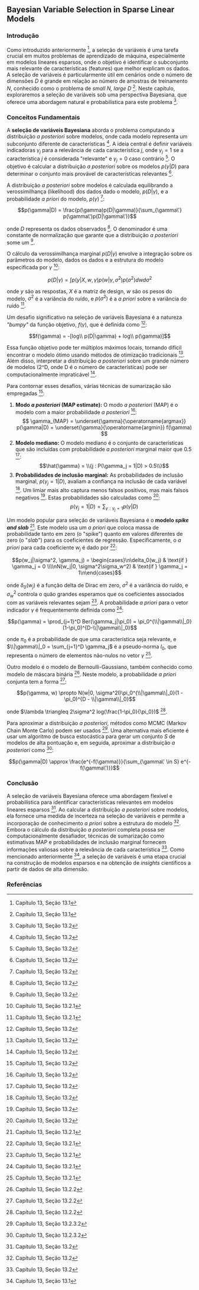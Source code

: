 ## Bayesian Variable Selection in Sparse Linear Models

### Introdução
Como introduzido anteriormente [^1], a seleção de variáveis é uma tarefa crucial em muitos problemas de aprendizado de máquina, especialmente em modelos lineares esparsos, onde o objetivo é identificar o subconjunto mais relevante de características (features) que melhor explicam os dados. A seleção de variáveis é particularmente útil em cenários onde o número de dimensões $D$ é grande em relação ao número de amostras de treinamento $N$, conhecido como o problema de *small N, large D* [^1]. Neste capítulo, exploraremos a seleção de variáveis sob uma perspectiva Bayesiana, que oferece uma abordagem natural e probabilística para este problema [^2].

### Conceitos Fundamentais

A **seleção de variáveis Bayesiana** aborda o problema computando a distribuição *a posteriori* sobre modelos, onde cada modelo representa um subconjunto diferente de características [^2]. A ideia central é definir variáveis indicadoras $\gamma_j$ para a relevância de cada característica $j$, onde $\gamma_j = 1$ se a característica $j$ é considerada "relevante" e $\gamma_j = 0$ caso contrário [^2]. O objetivo é calcular a distribuição *a posteriori* sobre os modelos $p(\gamma|D)$ para determinar o conjunto mais provável de características relevantes [^2].

A distribuição *a posteriori* sobre modelos é calculada equilibrando a verossimilhança (likelihood) dos dados dado o modelo, $p(D|\gamma)$, e a probabilidade *a priori* do modelo, $p(\gamma)$ [^2]:

$$p(\gamma|D) = \frac{p(\gamma)p(D|\gamma)}{\sum_{\gamma\'} p(\gamma\')p(D|\gamma\')}$$

onde $D$ representa os dados observados [^2]. O denominador é uma constante de normalização que garante que a distribuição *a posteriori* some um [^2].

O cálculo da verossimilhança marginal $p(D|\gamma)$ envolve a integração sobre os parâmetros do modelo, dados os dados e a estrutura do modelo especificada por $\gamma$ [^4]:

$$p(D|\gamma) = \int p(y|X, w, \gamma)p(w|\gamma, \sigma^2)p(\sigma^2) dw d\sigma^2$$

onde $y$ são as respostas, $X$ é a matriz de design, $w$ são os pesos do modelo, $\sigma^2$ é a variância do ruído, e $p(\sigma^2)$ é a *a priori* sobre a variância do ruído [^4].

Um desafio significativo na seleção de variáveis Bayesiana é a natureza *"bumpy"* da função objetivo, $f(\gamma)$, que é definida como [^2]:

$$f(\gamma) = -[log\\ p(D|\gamma) + log\\ p(\gamma)]$$

Essa função objetivo pode ter múltiplos máximos locais, tornando difícil encontrar o modelo ótimo usando métodos de otimização tradicionais [^2]. Além disso, interpretar a distribuição *a posteriori* sobre um grande número de modelos (2^D, onde D é o número de características) pode ser computacionalmente impraticável [^2].

Para contornar esses desafios, várias técnicas de sumarização são empregadas [^2]:

1.  **Modo *a posteriori* (MAP estimate):** O modo *a posteriori* (MAP) é o modelo com a maior probabilidade *a posteriori* [^2]:
$$ \gamma_{MAP} = \underset{\gamma}{\operatorname{argmax}} p(\gamma|D) = \underset{\gamma}{\operatorname{argmin}} f(\gamma) $$
2.  **Modelo mediano:** O modelo mediano é o conjunto de características que são incluídas com probabilidade *a posteriori* marginal maior que 0.5 [^3]:
$$\hat{\gamma} = \\{j : P(\gamma_j = 1|D) > 0.5\\}$$
3.  **Probabilidades de inclusão marginal:** As probabilidades de inclusão marginal, $p(\gamma_j = 1|D)$, avaliam a confiança na inclusão de cada variável [^2]. Um limiar mais alto captura menos falsos positivos, mas mais falsos negativos [^2]. Estas probabilidades são calculadas como [^3]:
$$p(\gamma_j=1|D) = \sum_{\gamma: \gamma_j=1} p(\gamma|D)$$

Um modelo popular para seleção de variáveis Bayesiana é o **modelo *spike and slab*** [^4]. Este modelo usa um *a priori* que coloca massa de probabilidade tanto em zero (o "spike") quanto em valores diferentes de zero (o "*slab*") para os coeficientes de regressão. Especificamente, o *a priori* para cada coeficiente $w_j$ é dado por [^4]:

$$p(w_j|\sigma^2, \gamma_j) = \begin{cases}\n\delta_0(w_j) & \text{if } \gamma_j = 0 \\\\nN(w_j|0, \sigma^2\sigma_w^2) & \text{if } \gamma_j = 1\n\end{cases}$$

onde $\delta_0(w_j)$ é a função delta de Dirac em zero, $\sigma^2$ é a variância do ruído, e $\sigma_w^2$ controla o quão grandes esperamos que os coeficientes associados com as variáveis relevantes sejam [^4]. A probabilidade *a priori* para o vetor indicador $\gamma$ é frequentemente definida como [^4]:

$$p(\gamma) = \prod_{j=1}^D Ber(\gamma_j|\pi_0) = \pi_0^{\\|\gamma\\|_0}(1-\pi_0)^{D-\\|\gamma\\|_0}$$

onde $\pi_0$ é a probabilidade de que uma característica seja relevante, e $\\|\gamma\\|_0 = \sum_{j=1}^D \gamma_j$ é a pseudo-norma $l_0$, que representa o número de elementos não-nulos no vetor $\gamma$ [^4].

Outro modelo é o modelo de Bernoulli-Gaussiano, também conhecido como modelo de máscara binária [^5]. Neste modelo, a probabilidade *a priori* conjunta tem a forma [^6]:

$$p(\gamma, w) \propto N(w|0, \sigma^2I)\pi_0^{\\|\gamma\\|_0}(1 - \pi_0)^{D - \\|\gamma\\|_0}$$

onde $\lambda \triangleq 2\sigma^2 log(\frac{1-\pi_0}{\pi_0})$ [^6].

Para aproximar a distribuição *a posteriori*, métodos como MCMC (Markov Chain Monte Carlo) podem ser usados [^9]. Uma alternativa mais eficiente é usar um algoritmo de busca estocástica para gerar um conjunto $S$ de modelos de alta pontuação e, em seguida, aproximar a distribuição *a posteriori* como [^9]:

$$p(\gamma|D) \approx \frac{e^{-f(\gamma)}}{\sum_{\gamma\' \in S} e^{-f(\gamma\')}}$$

### Conclusão
A seleção de variáveis Bayesiana oferece uma abordagem flexível e probabilística para identificar características relevantes em modelos lineares esparsos [^2]. Ao calcular a distribuição *a posteriori* sobre modelos, ela fornece uma medida de incerteza na seleção de variáveis e permite a incorporação de conhecimento *a priori* sobre a estrutura do modelo [^2]. Embora o cálculo da distribuição *a posteriori* completa possa ser computacionalmente desafiador, técnicas de sumarização como estimativas MAP e probabilidades de inclusão marginal fornecem informações valiosas sobre a relevância de cada característica [^2]. Como mencionado anteriormente [^1], a seleção de variáveis é uma etapa crucial na construção de modelos esparsos e na obtenção de *insights* científicos a partir de dados de alta dimensão.

### Referências
[^1]: Capítulo 13, Seção 13.1
[^2]: Capítulo 13, Seção 13.2
[^3]: Capítulo 13, Seção 13.2
[^4]: Capítulo 13, Seção 13.2.1
[^5]: Capítulo 13, Seção 13.2.2
[^6]: Capítulo 13, Seção 13.2.2
[^9]: Capítulo 13, Seção 13.2.3.2
<!-- END -->